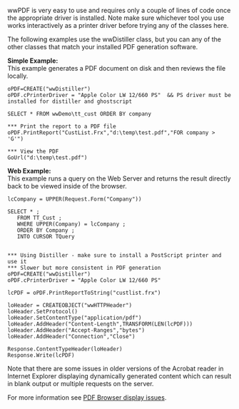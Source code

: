 ﻿wwPDF is very easy to use and requires only a couple of lines of code once the appropriate driver is installed. Note make sure whichever tool you use works interactively as a printer driver before trying any of the classes here.The following examples use the wwDistiller class, but you can any of the other classes that match your installed PDF generation software.**Simple Example:**  This example generates a PDF document on disk and then reviews the file locally.```foxprooPDF=CREATE("wwDistiller")oPDF.cPrinterDriver = "Apple Color LW 12/660 PS"  && PS driver must be installed for distiller and ghostscriptSELECT * FROM wwDemo\tt_cust ORDER BY company*** Print the report to a PDF fileoPDF.PrintReport("CustList.Frx","d:\temp\test.pdf","FOR company > 'G'")*** View the PDFGoUrl("d:\temp\test.pdf")```**Web Example:**  This example runs a query on the Web Server and returns the result directly back to be viewed inside of the browser.```foxprolcCompany = UPPER(Request.Form("Company"))SELECT * ;   FROM TT_Cust ;   WHERE UPPER(Company) = lcCompany ;   ORDER BY Company ;   INTO CURSOR TQuery *** Using Distiller - make sure to install a PostScript printer and use it*** Slower but more consistent in PDF generationoPDF=CREATE("wwDistiller")oPDF.cPrinterDriver = "Apple Color LW 12/660 PS"lcPDF = oPDF.PrintReportToString("custlist.frx")loHeader = CREATEOBJECT("wwHTTPHeader")loHeader.SetProtocol()loHeader.SetContentType("application/pdf")loHeader.AddHeader("Content-Length",TRANSFORM(LEN(lcPDF)))loHeader.AddHeader("Accept-Ranges","bytes")loHeader.AddHeader("Connection","Close")Response.ContentTypeHeader(loHeader)Response.Write(lcPDF)```Note that there are some issues in older versions of the Acrobat reader in Internet Explorer displaying dynamically generated content which can result in blank output or multiple requests on the server.For more information see [PDF Browser display issues](vfps://Topic/_0LC1DIHM7).